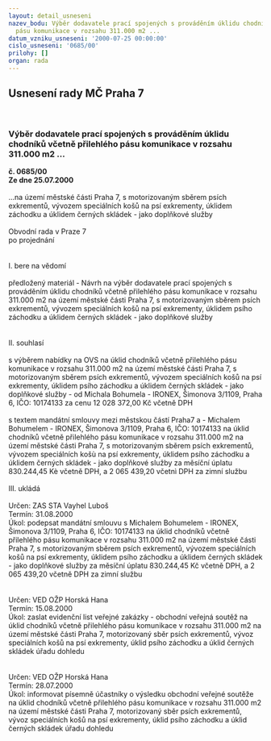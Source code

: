 ```yaml
---
layout: detail_usneseni
nazev_bodu: Výběr dodavatele prací spojených s prováděním úklidu chodníků včetně přilehlého
  pásu komunikace v rozsahu 311.000 m2 ...
datum_vzniku_usneseni: '2000-07-25 00:00:00'
cislo_usneseni: '0685/00'
prilohy: []
organ: rada
---
```

<div id="ucUsn_pList" class="usn">
	<span><h2>Usnesení rady MČ Praha 7 </h2>
<br></span><div class="standBody">
<span><h3>Výběr dodavatele prací spojených s prováděním úklidu chodníků včetně přilehlého pásu komunikace v rozsahu 311.000 m2 ...</h3></span><div class="center">
		<strong>č. 0685/00</strong><br>
	</div>
<div class="center">
		<strong>Ze dne 25.07.2000</strong><br><br>
	</div>...na území městské části Praha 7, s motorizovaným sběrem psích exkrementů, vývozem speciálních košů na psí exkrementy, úklidem záchodku a úklidem černých skládek - jako doplňkové služby<br>     <br>Obvodní rada v Praze 7<br>po projednání<br><br><br>I.	bere na vědomí<br><br> předložený materiál - Návrh na výběr dodavatele prací spojených s prováděním úklidu chodníků včetně přilehlého pásu komunikace v rozsahu 311.000 m2 na území městské části Praha 7, s motorizovaným sběrem psích exkrementů, vývozem speciálních košů na psí exkrementy, úklidem psího záchodku a úklidem černých skládek - jako doplňkové služby<br><br><br>II.	souhlasí<br><br>s výběrem  nabídky na OVS na úklid chodníků včetně přilehlého pásu komunikace v rozsahu 311.000 m2 na území městské části Praha 7, s motorizovaným sběrem psích exkrementů, vývozem speciálních košů na psí exkrementy, úklidem psího záchodku a úklidem černých skládek - jako doplňkové služby - od  Michala Bohumela - IRONEX,  Šimonova 3/1109, Praha 6, IČO: 10174133 za cenu 12 028 372,00 Kč včetně DPH<br><br>s textem mandátní smlouvy mezi městskou částí Praha7 a  - Michalem Bohumelem - IRONEX,  Šimonova 3/1109, Praha 6, IČO: 10174133 na úklid chodníků včetně přilehlého pásu komunikace v rozsahu 311.000 m2 na území městské části Praha 7, s motorizovaným sběrem psích exkrementů, vývozem speciálních košù na psí exkrementy, úklidem psího záchodku a úklidem černých skládek - jako doplňkové služby za měsíční úplatu 830.244,45 Kè včetně DPH, a 2 065 439,20 včetnì DPH za zimní službu <br><br>III.	ukládá <br><br> Určen:	     	ZAS STA Vayhel Luboš<br>Termín: 31.08.2000<br>Úkol:	podepsat mandátní smlouvu s Michalem Bohumelem - IRONEX,  Šimonova 3/1109, Praha 6, IČO: 10174133 na úklid chodníků včetně přilehlého pásu komunikace v rozsahu 311.000 m2 na území městské části Praha 7, s motorizovaným sběrem psích exkrementů, vývozem speciálních košů na psí exkrementy, úklidem psího záchodku a úklidem černých skládek - jako doplňkové služby za měsíční úplatu 830.244,45 Kč včetně DPH, a 2 065 439,20 včetně DPH za zimní službu <br>   <br><br> Určen:	     	VED OŽP Horská Hana<br>Termín: 15.08.2000<br>Úkol:	zaslat evidenční list veřejné zakázky - obchodní veřejná soutěž na úklid chodníků včetně přilehlého pásu komunikace v rozsahu 311.000 m2 na území městské části Praha 7, motorizovaný sběr psích exkrementů, vývoz speciálních košů na psí exkrementy, úklid psího záchodku a úklid černých skládek  úřadu dohledu<br> <br><br> Určen:	     	VED OŽP Horská Hana<br>Termín: 28.07.2000<br>Úkol:	informovat písemně účastníky o výsledku obchodní veřejné soutěže na úklid chodníků včetně přilehlého pásu komunikace v rozsahu 311.000 m2 na území městské části Praha 7, motorizovaný sběr psích exkrementů, vývoz speciálních košů na psí exkrementy, úklid psího záchodku a úklid černých skládek  úřadu dohledu<br>
</div>
</div>